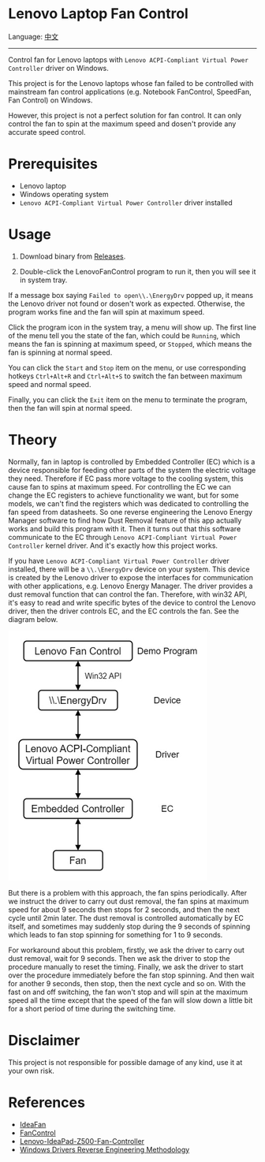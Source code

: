 # Lenovo Laptop Fan Control

Language: [中文](README.zh_CN.md)

---

Control fan for Lenovo laptops with `Lenovo ACPI-Compliant Virtual Power Controller` driver on Windows.

This project is for the Lenovo laptops whose fan failed to be controlled with mainstream fan control applications (e.g. Notebook FanControl, SpeedFan, Fan Control) on Windows.

However, this project is not a perfect solution for fan control. It can only control the fan to spin at the maximum speed and dosen't provide any accurate speed control.

# Prerequisites

- Lenovo laptop
- Windows operating system
- `Lenovo ACPI-Compliant Virtual Power Controller` driver installed

# Usage

1. Download binary from [Releases](https://github.com/jiarandiana0307/Lenovo-Fan-Control/releases).

2. Double-click the LenovoFanControl program to run it, then you will see it in system tray.

If a message box saying `Failed to open\\.\EnergyDrv` popped up, it means the Lenovo driver not found or dosen't work as expected. Otherwise, the program works fine and the fan will spin at maximum speed.

Click the program icon in the system tray, a menu will show up. The first line of the menu tell you the state of the fan, which could be `Running`, which means the fan is spinning at maximum speed, or `Stopped`, which means the fan is spinning at normal speed.

You can click the `Start` and `Stop` item on the menu, or use corresponding hotkeys `Ctrl+Alt+R` and `Ctrl+Alt+S` to switch the fan between maximum speed and normal speed.

Finally, you can click the `Exit` item on the menu to terminate the program, then the fan will spin at normal speed.

# Theory

Normally, fan in laptop is controlled by Embedded Controller (EC) which is a device responsible for feeding other parts of the system the electric voltage they need. Therefore if EC pass more voltage to the cooling system, this cause fan to spins at maximum speed. For controlling the EC we can change the EC registers to achieve functionality we want, but for some models, we can't find the registers which was dedicated to controlling the fan speed from datasheets. So one reverse engineering the Lenovo Energy Manager software to find how Dust Removal feature of this app actually works and build this program with it. Then it turns out that this software communicate to the EC through `Lenovo ACPI-Compliant Virtual Power Controller` kernel driver. And it's exactly how this project works.

If you have `Lenovo ACPI-Compliant Virtual Power Controller` driver installed, there will be a `\\.\EnergyDrv` device on your system. This device is created by the Lenovo driver to expose the interfaces for communication with other applications, e.g. Lenovo Energy Manager. The driver provides a dust removal function that can control the fan. Therefore, with win32 API, it's easy to read and write specific bytes of the device to control the Lenovo driver, then the driver controls EC, and the EC controls the fan. See the diagram below.

![Diagram](images/diagram.jpg)

But there is a problem with this approach, the fan spins periodically. After we instruct the driver to carry out dust removal, the fan spins at maximum speed for about 9 seconds then stops for 2 seconds, and then the next cycle until 2min later. The dust removal is controlled automatically by EC itself, and sometimes may suddenly stop during the 9 seconds of spinning which leads to fan stop spinning for something for 1 to 9 seconds.

For workaround about this problem, firstly, we ask the driver to carry out dust removal, wait for 9 seconds. Then we ask the driver to stop the procedure manually to reset the timing. Finally, we ask the driver to start over the procedure immediately before the fan stop spinning. And then wait for another 9 seconds, then stop, then the next cycle and so on. With the fast on and off switching, the fan won't stop and will spin at the maximum speed all the time except that the speed of the fan will slow down a little bit for a short period of time during the switching time.

# Disclaimer

This project is not responsible for possible damage of any kind, use it at your own risk.

# References

- [IdeaFan][IdeaFan]
- [FanControl][FanControl]
- [Lenovo-IdeaPad-Z500-Fan-Controller][Lenovo-IdeaPad-Z500-Fan-Controller]
- [Windows Drivers Reverse Engineering Methodology][windows-drivers-reverse-engineering-methodology]

[IdeaFan]: https://www.allstone.lt/ideafan/
[FanControl]: https://github.com/bitrate16/FanControl
[Lenovo-IdeaPad-Z500-Fan-Controller]: https://github.com/Soberia/Lenovo-IdeaPad-Z500-Fan-Controller
[windows-drivers-reverse-engineering-methodology]: https://voidsec.com/windows-drivers-reverse-engineering-methodology/

